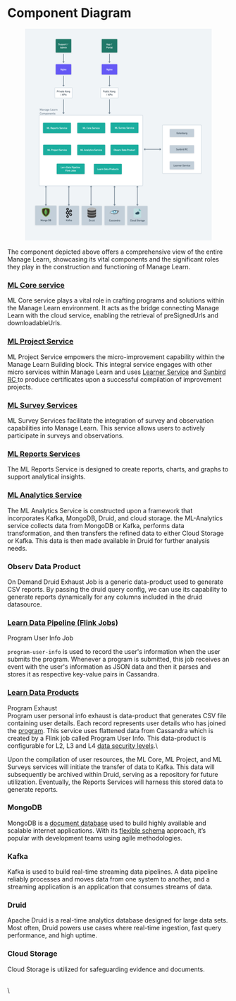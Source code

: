 # Component Diagram

<figure><img src="../../../../.gitbook/assets/Level 0 ML Component Diagram (2) (5).png" alt=""><figcaption></figcaption></figure>

The component depicted above offers a comprehensive view of the entire Manage Learn, showcasing its vital components and the significant roles they play in the construction and functioning of Manage Learn.

### [ML Core service](../../../../use/source-code/manage-learn/ml-core-service/)

ML Core service plays a vital role in crafting programs and solutions within the Manage Learn environment. It acts as the bridge connecting Manage Learn with the cloud service, enabling the retrieval of preSignedUrls and downloadableUrls.

### [ML Project Service](../../../../use/source-code/manage-learn/ml-project-service/)

ML Project Service empowers the micro-improvement capability within the Manage Learn Building block. This integral service engages with other micro services within Manage Learn and uses [Learner Service](https://lern.sunbird.org/learn/readme) and [Sunbird RC ](https://docs.sunbirdrc.dev/learn/readme)to produce certificates upon a successful compilation of improvement projects.

### [ML Survey Services](../../../../use/source-code/manage-learn/ml-survey-service/)

ML Survey Services facilitate the integration of survey and observation capabilities into Manage Learn. This service allows users to actively participate in surveys and observations.

### [ML Reports Services](../../../../use/source-code/manage-learn/ml-report-service/)

The ML Reports Service is designed to create reports, charts, and graphs to support analytical insights.

### [ML Analytics Service](../../../../use/source-code/manage-learn/ml-anaylatics-service/)

The ML Analytics Service is constructed upon a framework that incorporates Kafka, MongoDB, Druid, and cloud storage. the ML-Analytics service collects data from MongoDB or Kafka, performs data transformation, and then transfers the refined data to either Cloud Storage or Kafka. This data is then made available in Druid for further analysis needs.

### Observ Data Product

On Demand Druid Exhaust Job is a generic data-product used to generate CSV reports. By passing the druid query config, we can use its capability to generate reports dynamically for any columns included in the druid datasource.

### [Learn Data Pipeline (Flink Jobs)](https://lern.sunbird.org/learn/product-and-developer-guide/data-pipeline-flink-jobs)

Program User Info Job

`program-user-info` is used to record the user's information when the user submits the program. Whenever a program is submitted, this job receives an event with the user's information as JSON data and then it parses and stores it as respective key-value pairs in Cassandra.

### [Learn Data Products](https://lern.sunbird.org/learn/product-and-developer-guide/data-products)

Program Exhaust\
Program user personal info exhaust is data-product that generates CSV file containing user details. Each record represents user details who has joined the [program](../../manage-learn/what-is-a-program.md). This service uses flattened data from Cassandra which is created by a Flink job called Program User Info. This data-product is configurable for L2, L3 and L4 [data security levels](https://docs.google.com/document/d/1pLvKSiPYzFm-XNl9zA5KAIU1MM5CC0tC/edit#heading=h.gjdgxs).\\

Upon the compilation of user resources, the ML Core, ML Project, and ML Surveys services will initiate the transfer of data to Kafka. This data will subsequently be archived within Druid, serving as a repository for future utilization. Eventually, the Reports Services will harness this stored data to generate reports.

### MongoDB

MongoDB is a [document database](https://www.mongodb.com/document-databases) used to build highly available and scalable internet applications. With its [flexible schema](https://www.mongodb.com/scale/mongodb-schema-design) approach, it’s popular with development teams using agile methodologies.

### Kafka

Kafka is used to build real-time streaming data pipelines. A data pipeline reliably processes and moves data from one system to another, and a streaming application is an application that consumes streams of data.

### Druid

Apache Druid is a real-time analytics database designed for large data sets. Most often, Druid powers use cases where real-time ingestion, fast query performance, and high uptime.

### Cloud Storage

Cloud Storage is utilized for safeguarding evidence and documents.

\
\\
